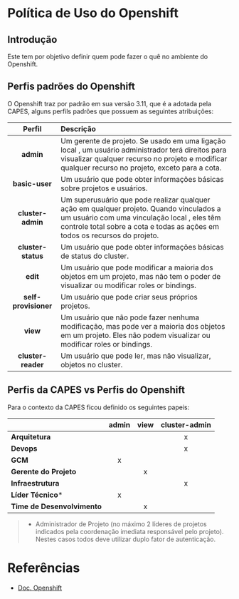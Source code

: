 # Política de Uso do Openshift

## Introdução
Este tem por objetivo definir quem pode fazer o quê no ambiente do Openshift.

## Perfis padrões do Openshift

O Openshift traz por padrão em sua versão 3.11, que é a adotada pela CAPES, alguns perfils padrões que possuem as seguintes atribuições:

| Perfil | Descrição |
| :---: | :--- |
| **admin**             | Um gerente de projeto. Se usado em uma ligação local , um usuário administrador terá direitos para visualizar qualquer recurso no projeto e modificar qualquer recurso no projeto, exceto para a cota. |
| **basic-user**        | Um usuário que pode obter informações básicas sobre projetos e usuários. |
| **cluster-admin**     | Um superusuário que pode realizar qualquer ação em qualquer projeto. Quando vinculados a um usuário com uma vinculação local , eles têm controle total sobre a cota e todas as ações em todos os recursos do projeto. |
| **cluster-status**    | Um usuário que pode obter informações básicas de status do cluster. |
| **edit**              | Um usuário que pode modificar a maioria dos objetos em um projeto, mas não tem o poder de visualizar ou modificar roles or bindings. |
| **self-provisioner**  | Um usuário que pode criar seus próprios projetos. |
| **view**              | Um usuário que não pode fazer nenhuma modificação, mas pode ver a maioria dos objetos em um projeto. Eles não podem visualizar ou modificar roles or bindings. |
| **cluster-reader**    | Um usuário que pode ler, mas não visualizar, objetos no cluster. |


## Perfis da CAPES vs Perfis do Openshift

Para o contexto da CAPES ficou definido os seguintes papeis:

|                             | **admin** | **view**     | **cluster-admin** |
| ------                      | :------:  | :------:     | :------:          | 
| **Arquitetura**             |           |              | x                 |  
| **Devops**                  |           |              | x                 |
| **GCM**                     | x         |              |                   | 
| **Gerente do Projeto**      |           | x            |                   | 
| **Infraestrutura**          |           |              | x                 |  
| **Líder Técnico***          | x         |              |                   |
| **Time de Desenvolvimento** |           | x            |                   |

> * Administrador de Projeto (no máximo 2 líderes de projetos indicados pela coordenação imediata responsável pelo projeto). Nestes casos todos deve utilizar duplo fator de autenticação.


# Referências

- [Doc. Openshift](https://docs.openshift.com/container-platform/3.11/architecture/additional_concepts/authorization.html#roles)